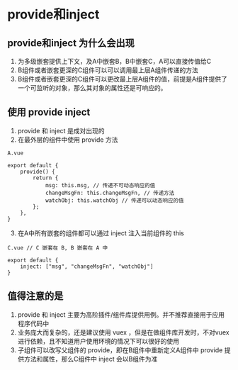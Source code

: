 # provide和inject

## provide和inject 为什么会出现
1. 为多级嵌套提供上下文，及A中嵌套B，B中嵌套C，A可以直接传值给C
2. B组件或者嵌套更深的C组件可以可以调用最上层A组件传递的方法
3. B组件或者嵌套更深的C组件可以更改最上层A组件的值，前提是A组件提供了一个可监听的对象，那么其对象的属性还是可响应的。

## 使用 provide inject
1. provide 和 inject 是成对出现的
2. 在最外层的组件中使用 provide 方法

```
A.vue

export default {
    provide() {
        return {
            msg: this.msg, // 传递不可动态响应的值
            changeMsgFn: this.changeMsgFn, // 传递方法
            watchObj: this.watchObj // 传递可以动态响应的值
        };
    },
}
```

3. 在A中所有嵌套的组件都可以通过 inject 注入当前组件的 this

```
C.vue // C 嵌套在 B, B 嵌套在 A 中

export default {
    inject: ["msg", "changeMsgFn", "watchObj"]
}
```

## 值得注意的是
1. provide 和 inject 主要为高阶插件/组件库提供用例。并不推荐直接用于应用程序代码中
2. 业务庞大而复杂的，还是建议使用 vuex ，但是在做组件库开发时，不对vuex进行依赖，且不知道用户使用环境的情况下可以很好的使用
3. 子组件可以改写父组件的 provide，即在B组件中重新定义A组件中 provide 提供方法和属性，那么C组件中 inject 会以B组件为准